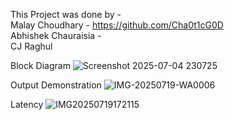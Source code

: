 This Project was done by -   
Malay Choudhary - https://github.com/Cha0t1cG0D  
Abhishek Chauraisia -  
CJ Raghul  
    
Block Diagram
![Screenshot 2025-07-04 230725](https://github.com/user-attachments/assets/64a1cea3-7670-4e45-afef-a51e94277004)


Output Demonstration
![IMG-20250719-WA0006](https://github.com/user-attachments/assets/b2909e00-96e8-4715-89c9-3904b65b4a2f)

      
Latency 
![IMG20250719172115](https://github.com/user-attachments/assets/158a5102-1431-4276-bc2e-c31d5ef144ed)
